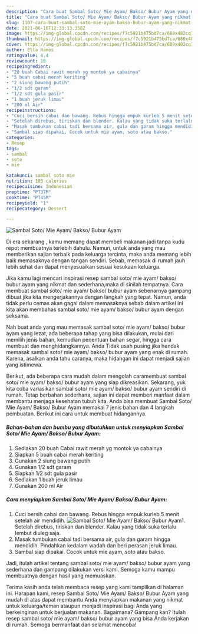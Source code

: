 ```yaml
---
description: "Cara buat Sambal Soto/ Mie Ayam/ Bakso/ Bubur Ayam yang nikmat Untuk Jualan"
title: "Cara buat Sambal Soto/ Mie Ayam/ Bakso/ Bubur Ayam yang nikmat Untuk Jualan"
slug: 1107-cara-buat-sambal-soto-mie-ayam-bakso-bubur-ayam-yang-nikmat-untuk-jualan
date: 2021-06-16T12:33:13.358Z
image: https://img-global.cpcdn.com/recipes/f7c5921b475bd7ca/680x482cq70/sambal-soto-mie-ayam-bakso-bubur-ayam-foto-resep-utama.jpg
thumbnail: https://img-global.cpcdn.com/recipes/f7c5921b475bd7ca/680x482cq70/sambal-soto-mie-ayam-bakso-bubur-ayam-foto-resep-utama.jpg
cover: https://img-global.cpcdn.com/recipes/f7c5921b475bd7ca/680x482cq70/sambal-soto-mie-ayam-bakso-bubur-ayam-foto-resep-utama.jpg
author: Ella Ramos
ratingvalue: 4.4
reviewcount: 10
recipeingredient:
- "20 buah Cabai rawit merah yg montok ya cabainya"
- "5 buah cabai merah keriting"
- "2 siung bawang putih"
- "1/2 sdt garam"
- "1/2 sdt gula pasir"
- "1 buah jeruk limau"
- "200 ml Air"
recipeinstructions:
- "Cuci bersih cabai dan bawang. Rebus hingga empuk kurleb 5 menit setelah air mendidih."
- "Setelah direbus, tiriskan dan blender. Kalau yang tidak suka terlalu lembut diuleg saja."
- "Masak tumbukan cabai tadi bersama air, gula dan garam hingga mendidih. Pindahkan kedalam wadah dan beri perasan jeruk limau."
- "Sambal siap dipakai. Cocok untuk mie ayam, soto atau bakso."
categories:
- Resep
tags:
- sambal
- soto
- mie

katakunci: sambal soto mie 
nutrition: 103 calories
recipecuisine: Indonesian
preptime: "PT37M"
cooktime: "PT45M"
recipeyield: "1"
recipecategory: Dessert

---
```



![Sambal Soto/ Mie Ayam/ Bakso/ Bubur Ayam](https://img-global.cpcdn.com/recipes/f7c5921b475bd7ca/680x482cq70/sambal-soto-mie-ayam-bakso-bubur-ayam-foto-resep-utama.jpg)

Di era  sekarang , kamu memang dapat membeli makanan jadi tanpa kudu repot membuatnya terlebih dahulu. Namun, untuk anda yang mau memberikan sajian terbaik pada keluarga tercinta, maka anda memang lebih baik memasaknya dengan tangan sendiri. Sebab, memasak di rumah jauh lebih sehat dan dapat menyesuaikan sesuai kesukaan keluarga.

Jika kamu lagi mencari inspirasi resep sambal soto/ mie ayam/ bakso/ bubur ayam yang nikmat dan sederhana,maka di sinilah tempatnya. Cara membuat sambal soto/ mie ayam/ bakso/ bubur ayam  sebenarnya gampang dibuat jika kita mengerjakannya dengan langkah yang tepat. Namun, anda tidak perlu cemas akan gagal dalam memasaknya 
sebab dalam artikel ini kita akan membahas sambal soto/ mie ayam/ bakso/ bubur ayam dengan seksama.  



Nah buat anda yang mau memasak sambal soto/ mie ayam/ bakso/ bubur ayam yang lezat, ada beberapa tahap yang bisa dilakukan, mulai dari memilih jenis bahan, kemudian penentuan bahan segar, hingga cara membuat dan menghidangkannya. Anda Tidak usah pusing jika hendak memasak sambal soto/ mie ayam/ bakso/ bubur ayam yang enak di rumah. Karena, asalkan anda  tahu caranya, maka hidangan ini dapat menjadi sajian yang istimewa.

Berikut, ada beberapa cara mudah dalam mengolah caramembuat sambal soto/ mie ayam/ bakso/ bubur ayam yang siap dikreasikan. Sekarang, yuk kita coba variasikan sambal soto/ mie ayam/ bakso/ bubur ayam sendiri di rumah. Tetap berbahan sederhana, sajian ini dapat memberi manfaat dalam membantu menjaga kesehatan tubuh kita. Anda bisa membuat Sambal Soto/ Mie Ayam/ Bakso/ Bubur Ayam memakai 7 jenis bahan dan 4 langkah pembuatan. Berikut ini cara untuk membuat hidangannya.

<!--inarticleads1-->

##### Bahan-bahan dan bumbu yang dibutuhkan untuk menyiapkan Sambal Soto/ Mie Ayam/ Bakso/ Bubur Ayam:

1. Sediakan 20 buah Cabai rawit merah yg montok ya cabainya
1. Siapkan 5 buah cabai merah keriting
1. Gunakan 2 siung bawang putih
1. Gunakan 1/2 sdt garam
1. Siapkan 1/2 sdt gula pasir
1. Sediakan 1 buah jeruk limau
1. Gunakan 200 ml Air




<!--inarticleads2-->

##### Cara menyiapkan Sambal Soto/ Mie Ayam/ Bakso/ Bubur Ayam:

1. Cuci bersih cabai dan bawang. Rebus hingga empuk kurleb 5 menit setelah air mendidih.
<img src="https://img-global.cpcdn.com/steps/2e7e1e66d2106dc5/160x128cq70/sambal-soto-mie-ayam-bakso-bubur-ayam-langkah-memasak-1-foto.jpg" alt="Sambal Soto/ Mie Ayam/ Bakso/ Bubur Ayam">1. Setelah direbus, tiriskan dan blender. Kalau yang tidak suka terlalu lembut diuleg saja.
1. Masak tumbukan cabai tadi bersama air, gula dan garam hingga mendidih. Pindahkan kedalam wadah dan beri perasan jeruk limau.
1. Sambal siap dipakai. Cocok untuk mie ayam, soto atau bakso.




Jadi, itulah artikel tentang  sambal soto/ mie ayam/ bakso/ bubur ayam  yang sederhana dan gampang dilakukan versi kami. Semoga kamu mampu membuatnya dengan hasil yang memuaskan. 

Terima kasih anda telah membaca resep yang kami tampilkan di halaman ini. Harapan kami, resep  Sambal Soto/ Mie Ayam/ Bakso/ Bubur Ayam yang mudah di atas dapat membantu Anda menyiapkan makanan yang nikmat untuk keluarga/teman ataupun menjadi inspirasi bagi Anda yang berkeinginan untuk berjualan makanan. Bagaimana? Gampang kan? Itulah resep sambal soto/ mie ayam/ bakso/ bubur ayam yang bisa Anda kerjakan di rumah. Semoga bermanfaat dan selamat mencoba!

